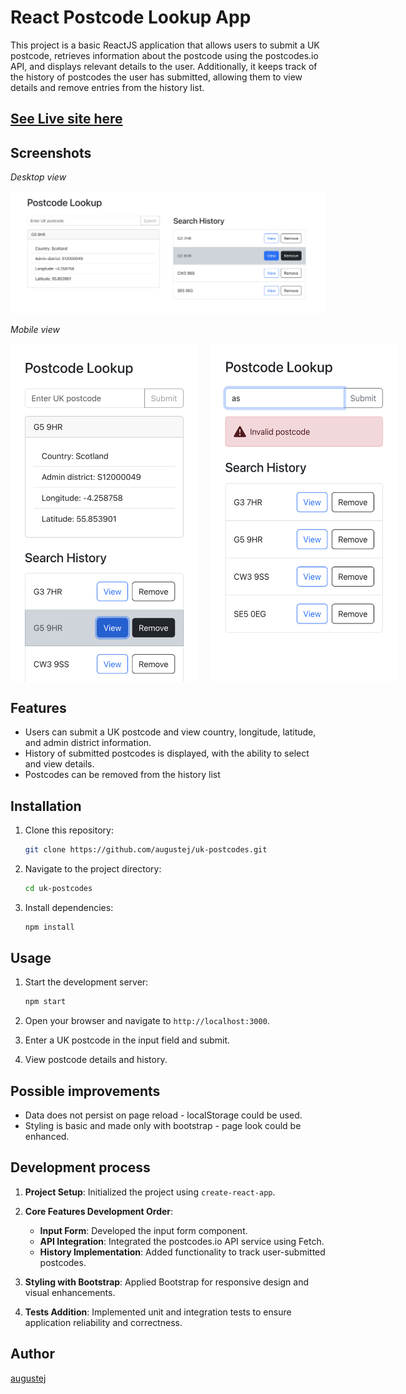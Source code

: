# React Postcode Lookup App

This project is a basic ReactJS application that allows users to submit a UK postcode, retrieves information about the postcode using the postcodes.io API, and displays relevant details to the user. Additionally, it keeps track of the history of postcodes the user has submitted, allowing them to view details and remove entries from the history list.

## [See Live site here](https://augustej.github.io/uk-postcodes)

## Screenshots

_Desktop view_

![Desktop screenshot](public/screenshots/desktop-scr.png)

_Mobile view_

<div style="display: flex; gap: 20px;">
   <img src="public/screenshots/mobile-scr.png" alt="Mobile screenshot" width="300">
   <img src="public/screenshots/mobile-error-scr.png" alt="Mobile screenshot with error" width="300">
</div>

## Features

- Users can submit a UK postcode and view country, longitude, latitude, and admin district information.
- History of submitted postcodes is displayed, with the ability to select and view details.
- Postcodes can be removed from the history list

## Installation

1. Clone this repository:

   ```bash
   git clone https://github.com/augustej/uk-postcodes.git
   ```

2. Navigate to the project directory:

   ```bash
   cd uk-postcodes
   ```

3. Install dependencies:

   ```bash
   npm install
   ```

## Usage

1. Start the development server:

   ```bash
   npm start
   ```

2. Open your browser and navigate to `http://localhost:3000`.

3. Enter a UK postcode in the input field and submit.

4. View postcode details and history.

## Possible improvements

- Data does not persist on page reload - localStorage could be used.
- Styling is basic and made only with bootstrap - page look could be enhanced.

## Development process

1. **Project Setup**: Initialized the project using `create-react-app`.

2. **Core Features Development Order**:

   - **Input Form**: Developed the input form component.
   - **API Integration**: Integrated the postcodes.io API service using Fetch.
   - **History Implementation**: Added functionality to track user-submitted postcodes.

3. **Styling with Bootstrap**: Applied Bootstrap for responsive design and visual enhancements.

4. **Tests Addition**: Implemented unit and integration tests to ensure application reliability and correctness.

## Author

[augustej](https://augustej.github.io/)
